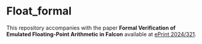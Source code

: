 # Float_formal

This repository accompanies with the paper **Formal Verification of Emulated Floating-Point Arithmetic in Falcon**
available at [ePrint 2024/321](https://eprint.iacr.org/2024/321).


